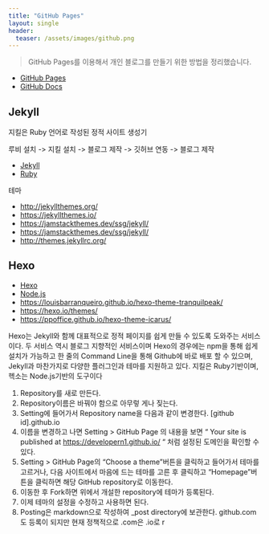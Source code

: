 ```yaml
---
title: "GitHub Pages"
layout: single
header:
  teaser: /assets/images/github.png
---
```


> GitHub Pages를 이용해서 개인 블로그를 만들기 위한 방법을 정리했습니다.

* [GitHub Pages](https://pages.github.com/)
* [GitHub Docs](https://docs.github.com/en/pages/getting-started-with-github-pages)

## Jekyll
지킬은 Ruby 언어로 작성된 정적 사이트 생성기

루비 설치 -> 지킬 설치 -> 블로그 제작 -> 깃허브 연동 -> 블로그 제작

* [Jekyll](https://jekyllrb.com/)
* [Ruby](https://rubyinstaller.org/)

테마
* http://jekyllthemes.org/
* https://jekyllthemes.io/
* https://jamstackthemes.dev/ssg/jekyll/
* https://jamstackthemes.dev/ssg/jekyll/
* http://themes.jekyllrc.org/

## Hexo
* [Hexo](https://hexo.io/)
* [Node.js](https://nodejs.org/en/)
* https://louisbarranqueiro.github.io/hexo-theme-tranquilpeak/
* https://hexo.io/themes/
* https://ppoffice.github.io/hexo-theme-icarus/

Hexo는 Jekyll와 함께 대표적으로 정적 페이지를 쉽게 만들 수 있도록 도와주는 서비스이다. 두 서비스 역시 블로그 지향적인 서비스이며 Hexo의 경우에는 npm을 통해 쉽게 설치가 가능하고 한 줄의 Command Line을 통해 Github에 바로 배포 할 수 있으며, Jekyll과 마찬가지로 다양한 플러그인과 테마를 지원하고 있다.
지킬은 Ruby기반이며, 헥소는 Node.js기반의 도구이다

1. Repository를 새로 만든다.
2. Repository이름은 바꿔야 함으로 아무렇 게나 짖는다.
3. Setting에 들어가서 Repository name을 다음과 같이 변경한다. [github id].github.io
4. 이름을 변경하고 나면 Setting > GitHub Page 의 내용을 보면 “ Your site is published at https://developern1.github.io/ “ 처럼 설정된 도메인을 확인할 수 있다.
5. Setting > GitHub Page의 “Choose a theme”버튼을 클릭하고 들어가서 테마를 고르거나, 다음 사이트에서 마음에 드는 테마를 고른 후 클릭하고 “Homepage”버튼을 클릭하면 해당 GitHub repository로 이동한다.
6. 이동한 후 Fork하면 위에서 개설한 repository에 테마가 등록된다.
7. 이제 테마의 설정을 수정하고 사용하면 된다.
8. Posting은 markdown으로 작성하여 _post directory에 보관한다.
github.com도 등록이 되지만 현재 정책적으로 .com은 .io로 r
